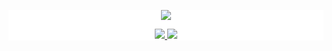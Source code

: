 <div style="background: white ">
<p align="center">
  <a href="https://github.com/louis-lzt">
    <img src="https://github-readme-stats.vercel.app/api?username=louis-lzt&show_icons=true&line_height=21&show_icons=true&theme=dracula" />
  </a>
</p>
  
  <p align="center">
  <a href="https://github.com/louis-lzt">
    <img src="https://img.shields.io/badge/🔥%20Android-RocketXPlugin-brightness.svg"
  </a>  
  <a href="https://github.com/trycatchx">
    <img src="https://komarev.com/ghpvc/?username=louis-lzt&color=brightgreen" />
  </a>  
</p>
</div>
